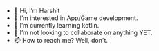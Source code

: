 - 👋 Hi, I’m Harshit
- 👀 I’m interested in App/Game development.
- 🌱 I’m currently learning kotlin.
- 💞️ I’m not looking to collaborate on anything YET. 
- 📫 How to reach me? Well, don't.

<!---
rrrautela/rrrautela is a ✨ special ✨ repository because its `README.md` (this file) appears on your GitHub profile.
You can click the Preview link to take a look at your changes.
--->

